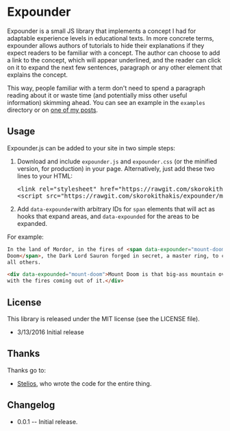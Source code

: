 # Expounder

Expounder is a small JS library that implements a concept I had for adaptable
experience levels in educational texts. In more concrete terms, expounder allows
authors of tutorials to hide their explanations if they expect readers to be
familiar with a concept. The author can choose to add a link to the concept,
which will appear underlined, and the reader can click on it to expand the next
few sentences, paragraph or any other element that explains the concept.

This way, people familiar with a term don't need to spend a paragraph reading
about it or waste time (and potentially miss other useful information) skimming
ahead. You can see an example in the `examples` directory or on [one of my
posts](https://www.stavros.io/posts/building-cheap-home-sensorcontroller/).


## Usage

Expounder.js can be added to your site in two simple steps:

<ol>
<li>Download and include <code>expounder.js</code> and <code>expounder.css</code> (or the minified
   version, for production) in your page. Alternatively, just add these two
   lines to your HTML:
   
<pre>&lt;link rel="stylesheet" href="https://rawgit.com/skorokithakis/expounder/master/expounder.css" />
&lt;script src="https://rawgit.com/skorokithakis/expounder/master/expounder.js">&lt;/script></pre>

   </li>
   <li>
   Add <code>data-expounder</code>with arbitrary IDs for <code>span</code> elements that will act
   as hooks that expand areas, and <code>data-expounded</code> for the areas to be expanded.
   </li>
</ol>

For example:

```html
In the land of Mordor, in the fires of <span data-expounder="mount-doom">Mount
Doom</span>, the Dark Lord Sauron forged in secret, a master ring, to control
all others.

<div data-expounded="mount-doom">Mount Doom is that big-ass mountain over there
with the fires coming out of it.</div>
````


## License

This library is released under the MIT license (see the LICENSE file).

* 3/13/2016 Initial release


## Thanks

Thanks go to:

* [Stelios](https://github.com/stelabouras), who wrote the code for the entire
  thing.


## Changelog

* 0.0.1 -- Initial release.
